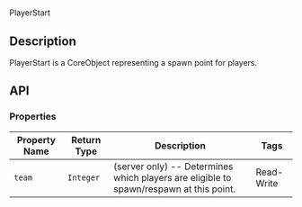 # 

PlayerStart

## Description

PlayerStart is a CoreObject representing a spawn point for players.

## API

### Properties 

| Property Name | Return Type | Description | Tags |
| -------- | ----------- | ----------- | ---- |
| `team` | `Integer` | (server only) -- Determines which players are eligible to spawn/respawn at this point. | Read-Write |
